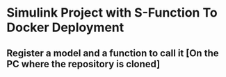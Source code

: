 # Simulink Project with S-Function To Docker Deployment

## Register a model and a function to call it **[On the PC where the repository is cloned]**